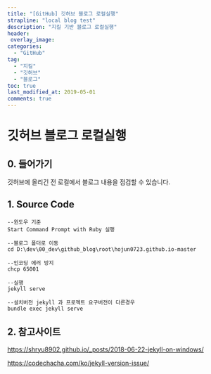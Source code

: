 ```yaml
---
title: "[GitHub] 깃허브 블로그 로컬실행"
strapline: "local blog test"
description: "지킬 기반 블로그 로컬실행"
header:
 overlay_image: 
categories:
  - "GitHub"
tag:
  - "지킬"
  - "깃허브"
  - "블로그"
toc: true
last_modified_at: 2019-05-01
comments: true
---
```

# 깃허브 블로그 로컬실행

## 0. 들어가기

  깃허브에 올리긴 전 로컬에서 블로그 내용을 점검할 수 있습니다.

## 1. Source Code

```
--윈도우 기준
Start Command Prompt with Ruby 실행

--블로그 폴더로 이동
cd D:\dev\00_dev\github_blog\root\hojun0723.github.io-master 

--인코딩 에러 방지
chcp 65001

--실행
jekyll serve

--설치버전 jekyll 과 프로젝트 요구버전이 다른경우
bundle exec jekyll serve
```

## 2. 참고사이트

  <https://shryu8902.github.io/_posts/2018-06-22-jekyll-on-windows/>
  
  <https://codechacha.com/ko/jekyll-version-issue/>